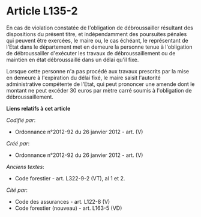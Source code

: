 # Article L135-2

En cas de violation constatée de l'obligation de débroussailler résultant des dispositions du présent titre, et
indépendamment des poursuites pénales qui peuvent être exercées, le maire ou, le cas échéant, le représentant de l'Etat dans
le département met en demeure la personne tenue à l'obligation de débroussailler d'exécuter les travaux de débroussaillement
ou de maintien en état débroussaillé dans un délai qu'il fixe.

Lorsque cette personne n'a pas procédé aux travaux prescrits par la mise en demeure à l'expiration du délai fixé, le maire
saisit l'autorité administrative compétente de l'Etat, qui peut prononcer une amende dont le montant ne peut excéder 30 euros
par mètre carré soumis à l'obligation de débroussaillement.

**Liens relatifs à cet article**

_Codifié par_:

  - Ordonnance n°2012-92 du 26 janvier 2012 - art. (V)

_Créé par_:

  - Ordonnance n°2012-92 du 26 janvier 2012 - art. (V)

_Anciens textes_:

  - Code forestier - art. L322-9-2 (VT), al 1 et 2.

_Cité par_:

  - Code des assurances - art. L122-8 (V)
  - Code forestier (nouveau) - art. L163-5 (VD)
